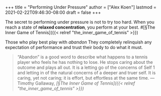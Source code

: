 +++
title = "Performing Under Pressure"
author = ["Alex Koen"]
lastmod = 2021-02-22T09:46:30-08:00
draft = false
+++

The secret to performing under pressure is not to try too hard. When you reach a state of **relaxed concentration**, you perform at your best. #[§The Inner Game of Tennis]({{< relref "the_inner_game_of_tennis" >}})

Those who play best play with _abandon_ They completely relinquish any expectation of performance and trust their body to do what it must.

> “Abandon” is a good word to describe what happens to a tennis player who feels he has nothing to lose. He stops caring about the outcome and plays all out. It is a letting go of the concerns of Self 1 and letting in of the natural concerns of a deeper and truer self. It is caring, yet not caring; it is effort, but effortless at the same time.
> — Timothy Gallaway, _[§The Inner Game of Tennis]({{< relref "the_inner_game_of_tennis" >}})_
